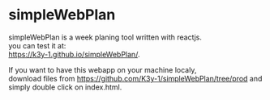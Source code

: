 # simpleWebPlan

simpleWebPlan is a week planing tool written with reactjs.  
you can test it at:  
https://k3y-1.github.io/simpleWebPlan/.  
  
If you want to have this webapp on your machine localy,  
download files from https://github.com/K3y-1/simpleWebPlan/tree/prod and simply double click on index.html.
